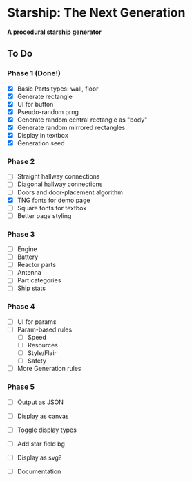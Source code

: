 # Starship: The Next Generation
**A procedural starship generator**

## To Do

### Phase 1 (Done!)

- [x] Basic Parts types: wall, floor
- [x] Generate rectangle
- [x] UI for button
- [x] Pseudo-random prng
- [x] Generate random central rectangle as "body"
- [x] Generate random mirrored rectangles
- [x] Display in textbox
- [x] Generation seed

### Phase 2

- [ ] Straight hallway connections
- [ ] Diagonal hallway connections
- [ ] Doors and door-placement algorithm
- [x] TNG fonts for demo page
- [ ] Square fonts for textbox
- [ ] Better page styling

### Phase 3

- [ ] Engine
- [ ] Battery
- [ ] Reactor parts
- [ ] Antenna
- [ ] Part categories
- [ ] Ship stats

### Phase 4

- [ ] UI for params
- [ ] Param-based rules
   - [ ] Speed
   - [ ] Resources
   - [ ] Style/Flair
   - [ ] Safety
- [ ] More Generation rules

### Phase 5

- [ ] Output as JSON
- [ ] Display as canvas
- [ ] Toggle display types
- [ ] Add star field bg
- [ ] Display as svg?
- [ ] Documentation

